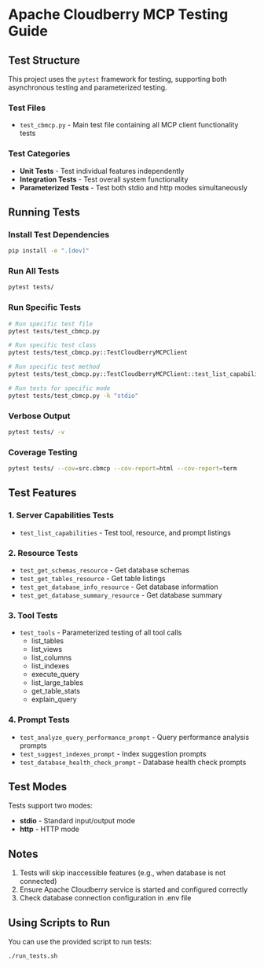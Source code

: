 <!--
  Licensed to the Apache Software Foundation (ASF) under one
  or more contributor license agreements.  See the NOTICE file
  distributed with this work for additional information
  regarding copyright ownership.  The ASF licenses this file
  to you under the Apache License, Version 2.0 (the
  "License"); you may not use this file except in compliance
  with the License.  You may obtain a copy of the License at

   http://www.apache.org/licenses/LICENSE-2.0

  Unless required by applicable law or agreed to in writing,
  software distributed under the License is distributed on an
  "AS IS" BASIS, WITHOUT WARRANTIES OR CONDITIONS OF ANY
  KIND, either express or implied.  See the License for the
  specific language governing permissions and limitations
  under the License.
-->

# Apache Cloudberry MCP Testing Guide

## Test Structure

This project uses the `pytest` framework for testing, supporting both asynchronous testing and parameterized testing.

### Test Files
- `test_cbmcp.py` - Main test file containing all MCP client functionality tests

### Test Categories
- **Unit Tests** - Test individual features independently
- **Integration Tests** - Test overall system functionality
- **Parameterized Tests** - Test both stdio and http modes simultaneously

## Running Tests

### Install Test Dependencies
```bash
pip install -e ".[dev]"
```

### Run All Tests
```bash
pytest tests/
```

### Run Specific Tests
```bash
# Run specific test file
pytest tests/test_cbmcp.py

# Run specific test class
pytest tests/test_cbmcp.py::TestCloudberryMCPClient

# Run specific test method
pytest tests/test_cbmcp.py::TestCloudberryMCPClient::test_list_capabilities

# Run tests for specific mode
pytest tests/test_cbmcp.py -k "stdio"
```

### Verbose Output
```bash
pytest tests/ -v
```

### Coverage Testing
```bash
pytest tests/ --cov=src.cbmcp --cov-report=html --cov-report=term
```

## Test Features

### 1. Server Capabilities Tests
- `test_list_capabilities` - Test tool, resource, and prompt listings

### 2. Resource Tests
- `test_get_schemas_resource` - Get database schemas
- `test_get_tables_resource` - Get table listings
- `test_get_database_info_resource` - Get database information
- `test_get_database_summary_resource` - Get database summary

### 3. Tool Tests
- `test_tools` - Parameterized testing of all tool calls
  - list_tables
  - list_views
  - list_columns
  - list_indexes
  - execute_query
  - list_large_tables
  - get_table_stats
  - explain_query

### 4. Prompt Tests
- `test_analyze_query_performance_prompt` - Query performance analysis prompts
- `test_suggest_indexes_prompt` - Index suggestion prompts
- `test_database_health_check_prompt` - Database health check prompts

## Test Modes

Tests support two modes:
- **stdio** - Standard input/output mode
- **http** - HTTP mode

## Notes

1. Tests will skip inaccessible features (e.g., when database is not connected)
2. Ensure Apache Cloudberry service is started and configured correctly
3. Check database connection configuration in .env file

## Using Scripts to Run

You can use the provided script to run tests:
```bash
./run_tests.sh
```